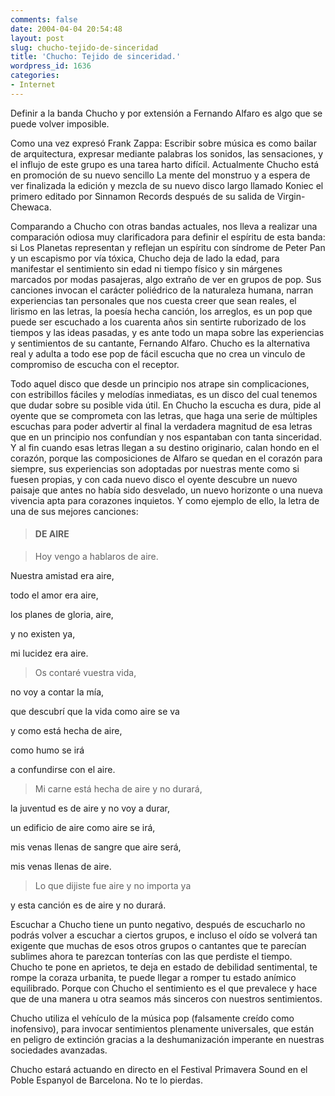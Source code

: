 ```yaml
---
comments: false
date: 2004-04-04 20:54:48
layout: post
slug: chucho-tejido-de-sinceridad
title: 'Chucho: Tejido de sinceridad.'
wordpress_id: 1636
categories:
- Internet
---
```


Definir a la banda Chucho y por extensión a Fernando Alfaro es algo que se puede volver imposible.





Como una vez expresó Frank Zappa: Escribir sobre música es como bailar de arquitectura, expresar mediante palabras los sonidos, las sensaciones, y el influjo de este grupo es una tarea harto difícil. Actualmente Chucho está en promoción de su nuevo sencillo La mente del monstruo y a espera de ver finalizada la edición y mezcla de su nuevo disco largo llamado Koniec el primero editado por Sinnamon Records después de su salida de Virgin-Chewaca.





Comparando a Chucho con otras bandas actuales, nos lleva a realizar una comparación odiosa muy clarificadora para definir el espíritu de esta banda: si Los Planetas representan y reflejan un espíritu con síndrome de Peter Pan y un escapismo por vía tóxica, Chucho deja de lado la edad, para manifestar el sentimiento sin edad ni tiempo físico y sin márgenes marcados por modas pasajeras, algo extraño de ver en grupos de pop. Sus canciones invocan el carácter poliédrico de la naturaleza humana, narran experiencias tan personales que nos cuesta creer que sean reales, el lirismo en las letras, la poesía hecha canción, los arreglos, es un pop que puede ser escuchado a los cuarenta años sin sentirte ruborizado de los tiempos y las ideas pasadas, y es ante todo un mapa sobre las experiencias y sentimientos de su cantante, Fernando Alfaro. Chucho es la alternativa real y adulta a todo ese pop de fácil escucha que no crea un vinculo de compromiso de escucha con el receptor.





Todo aquel disco que desde un principio nos atrape sin complicaciones, con estribillos fáciles y melodías inmediatas, es un disco del cual tenemos que dudar sobre su posible vida útil. En Chucho la escucha es dura, pide al oyente que se comprometa con las letras, que haga una serie de múltiples escuchas para poder advertir al final la verdadera magnitud de esa letras que en un principio nos confundían y nos espantaban con tanta sinceridad. Y al fin cuando esas letras llegan a su destino originario, calan hondo en el corazón, porque las composiciones de Alfaro se quedan en el corazón para siempre, sus experiencias son adoptadas por nuestras mente como si fuesen propias, y con cada nuevo disco el oyente descubre un nuevo paisaje que antes no había sido desvelado, un nuevo horizonte o una nueva vivencia apta para corazones inquietos. Y como ejemplo de ello, la letra de una de sus mejores canciones:





>   


> 
> #### DE AIRE
> 
> 


> 
> Hoy vengo a hablaros de aire.  

  

Nuestra amistad era aire,  

  

todo el amor era aire,  

  

los planes de gloria, aire,  

  

y no existen ya,  

  

mi lucidez era aire.
> 
> 

  
> 
> Os contaré vuestra vida,  

  

no voy a contar la mía,  

  

que descubrí que la vida como aire se va  

  

y como está hecha de aire,  

  

como humo se irá  

  

a confundirse con el aire.
> 
> 

  
> 
> Mi carne está hecha de aire y no durará,  

  

la juventud es de aire y no voy a durar,  

  

un edificio de aire como aire se irá,  

  

mis venas llenas de sangre que aire será,  

  

mis venas llenas de aire.
> 
> 

  
> 
> Lo que dijiste fue aire y no importa ya   

  

y esta canción es de aire y no durará.
> 
>   







Escuchar a Chucho tiene un punto negativo, después de escucharlo no podrás volver a escuchar a ciertos grupos, e incluso el oído se volverá tan exigente que muchas de esos otros grupos o cantantes que te parecían sublimes ahora te parezcan tonterías con las que perdiste el tiempo. Chucho te pone en aprietos, te deja en estado de debilidad sentimental, te rompe la coraza urbanita, te puede llegar a romper tu estado anímico equilibrado. Porque con Chucho el sentimiento es el que prevalece y hace que de una manera u otra seamos más sinceros con nuestros sentimientos.





Chucho utiliza el vehículo de la música pop (falsamente creído como inofensivo), para invocar sentimientos plenamente universales, que están en peligro de extinción gracias a la deshumanización imperante en nuestras sociedades avanzadas.





Chucho estará actuando en directo en el Festival Primavera Sound en el Poble Espanyol de Barcelona. No te lo pierdas.




 
